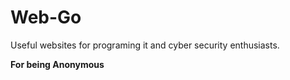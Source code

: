 # Web-Go
Useful websites for programing it and cyber security enthusiasts. 

**For being Anonymous**
